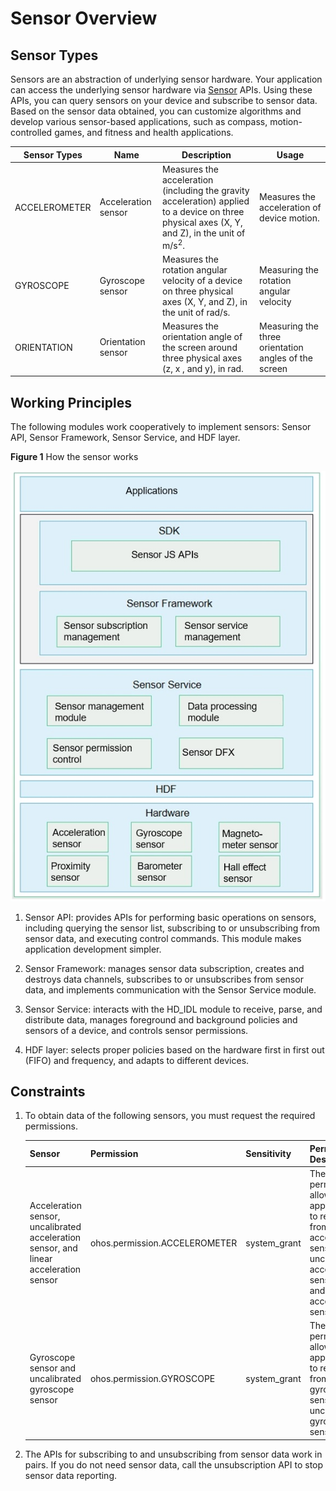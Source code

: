 # Sensor Overview

## Sensor Types


Sensors are an abstraction of underlying sensor hardware. Your application can access the underlying sensor hardware via [Sensor](../../reference/apis-sensor-service-kit/js-apis-sensor-sys.md) APIs. Using these APIs, you can query sensors on your device and subscribe to sensor data. Based on the sensor data obtained, you can customize algorithms and develop various sensor-based applications, such as compass, motion-controlled games, and fitness and health applications.

| Sensor Types                 | Name              | Description                                                        | Usage                                |
| --------------------------- | ------------------ | ------------------------------------------------------------ | ---------------------------------------- |
| ACCELEROMETER               | Acceleration sensor      | Measures the acceleration (including the gravity acceleration) applied to a device on three physical axes (X, Y, and Z), in the unit of m/s<sup>2</sup>. | Measures the acceleration of device motion.                           |
| GYROSCOPE                   | Gyroscope sensor      | Measures the rotation angular velocity of a device on three physical axes (X, Y, and Z), in the unit of rad/s. | Measuring the rotation angular velocity                       |
| ORIENTATION                 | Orientation sensor        | Measures the orientation angle of the screen around three physical axes (z, x , and y), in rad. | Measuring the three orientation angles of the screen            |


## Working Principles

The following modules work cooperatively to implement sensors: Sensor API, Sensor Framework, Sensor Service, and HDF layer.

  **Figure 1** How the sensor works

![fad1a124-a90e-460f-84fc-e87d6caebb21](figures/fad1a124-a90e-460f-84fc-e87d6caebb21.png)

1. Sensor API: provides APIs for performing basic operations on sensors, including querying the sensor list, subscribing to or unsubscribing from sensor data, and executing control commands. This module makes application development simpler.

2. Sensor Framework: manages sensor data subscription, creates and destroys data channels, subscribes to or unsubscribes from sensor data, and implements communication with the Sensor Service module.

3. Sensor Service: interacts with the HD_IDL module to receive, parse, and distribute data, manages foreground and background policies and sensors of a device, and controls sensor permissions.

4. HDF layer: selects proper policies based on the hardware first in first out (FIFO) and frequency, and adapts to different devices.


## Constraints

1. To obtain data of the following sensors, you must request the required permissions.

    | Sensor                                            | Permission                          | Sensitivity    | Permission Description                                                    |
    | -------------------------------------------------- | -------------------------------- | ------------ | ------------------------------------------------------------ |
    | Acceleration sensor, uncalibrated acceleration sensor, and linear acceleration sensor | ohos.permission.ACCELEROMETER    | system_grant | The permission allows an application to read data from acceleration sensors, uncalibrated acceleration sensors, and linear acceleration sensors. |
    | Gyroscope sensor and uncalibrated gyroscope sensor                  | ohos.permission.GYROSCOPE        | system_grant | The permission allows an application to read data from gyroscope sensors and uncalibrated gyroscope sensors. |
    
2. The APIs for subscribing to and unsubscribing from sensor data work in pairs. If you do not need sensor data, call the unsubscription API to stop sensor data reporting.
